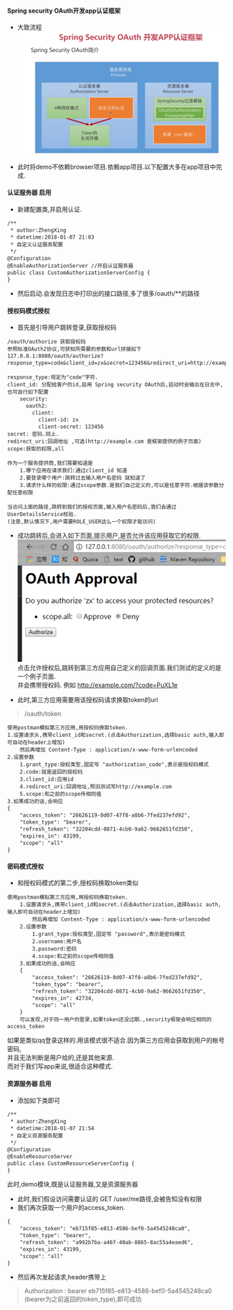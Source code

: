 #### Spring security OAuth开发app认证框架
* 大致流程
![](image/8.png)


* 此时将demo不依赖browser项目.依赖app项目.以下配置大多在app项目中完成.



#### 认证服务器 启用
* 新建配置类,并启用认证.
>
    /**
     * author:ZhengXing
     * datetime:2018-01-07 21:03
     * 自定义认证服务配置
     */
    @Configuration
    @EnableAuthorizationServer //开启认证服务器
    public class CustomAuthorizationServerConfig {
    }
>

* 然后启动.会发现日志中打印出的接口路径,多了很多/oauth/**的路径



#### 授权码模式授权
* 首先是引导用户跳转登录,获取授权码
>
    
    /oauth/authorize 获取授权码
    参照标准OAuth2协议,可获知所需要的参数和url拼接如下
    127.0.0.1:8080/oauth/authorize?response_type=code&client_id=zx&secret=123456&redirect_uri=http://example.com&scope=all
    
    response_type:规定为"code"字符.
    client_id: 分配给客户的id,启用 Spring security OAuth后,启动时会输出在日志中,也可自行如下配置
        security:
          oauth2:
            client:
              client-id: zx
              client-secret: 123456        
    secret: 密码.同上.
    redirect_uri:回调地址 ,可选(http://example.com 是框架提供的例子页面)
    scope:获取的权限,all
    
    作为一个服务提供商,我们需要知道是 
        1.哪个应用在请求我们:通过client_id 知道
        2.要登录哪个用户:跳转过去输入用户名密码 就知道了
        3.请求什么样的权限:通过scope参数.是我们自己定义的,可以是任意字符.根据该参数分配任意权限
        
    当访问上面的路径,跳转到我们的授权页面,输入用户名密码后,我们会通过UserDetailsService校验.
    (注意,默认情况下,用户需要ROLE_USER这么一个权限才能访问)
>

* 成功跳转后,会进入如下页面,提示用户,是否允许该应用获取它的权限.
![](image/9.png)
点击允许授权后,跳转到第三方应用自己定义的回调页面.我们测试的定义的是一个例子页面.  
并会携带授权码. 例如 http://example.com/?code=PuXL1e

* 此时,第三方应用需要用该授权码请求换取token的url
> /oauth/token
>
    使用postman模拟第三方应用,用授权码换取token.
    1.设置请求头,携带client_id和secret.(点击Authorization,选择basic auth,输入即可自动在header上增加)
        然后再增加 Content-Type : application/x-www-form-urlencoded
    2.设置参数
        1.grant_type:授权类型,固定写 "authorization_code",表示是授权码模式
        2.code:就是返回的授权码
        3.client_id:应用id
        4.redirect_uri:回调地址,照旧测试写http://example.com
        5.scope:和之前的scope传相同值
    3.如果成功的话,会响应
    {
        "access_token": "26626119-0d07-47f8-a8b6-7fed237efd92", 
        "token_type": "bearer", 
        "refresh_token": "32204cdd-0871-4cb0-9a62-9662651fd350",
        "expires_in": 43199,
        "scope": "all"
    }
>

#### 密码模式授权
* 和授权码模式的第二步,授权码换取token类似
>
    使用postman模拟第三方应用,用授权码换取token.
        1.设置请求头,携带client_id和secret.(点击Authorization,选择basic auth,输入即可自动在header上增加)
            然后再增加 Content-Type : application/x-www-form-urlencoded
        2.设置参数
            1.grant_type:授权类型,固定写 "password",表示是密码模式
            2.username:用户名
            3.password:密码
            4.scope:和之前的scope传相同值
        3.如果成功的话,会响应
        {
            "access_token": "26626119-0d07-47f8-a8b6-7fed237efd92",
            "token_type": "bearer",
            "refresh_token": "32204cdd-0871-4cb0-9a62-9662651fd350",
            "expires_in": 42734,
            "scope": "all"
        }
        可以发现,对于同一用户的登录,如果token还没过期.,security框架会响应相同的access_token
>

如果是类似qq登录这样的.用该模式很不适合.因为第三方应用会获取到用户的帐号密码,  
并且无法判断是用户给的,还是其他来源.  
而对于我们写app来说,很适合这种模式.

#### 资源服务器 启用
* 添加如下类即可
>
    /**
     * author:ZhengXing
     * datetime:2018-01-07 21:54
     * 自定义资源服务配置
     */
    @Configuration
    @EnableResourceServer
    public class CustomResourceServerConfig {
    }
>
此时,demo模块,既是认证服务器,又是资源服务器

* 此时,我们假设访问需要认证的 GET /user/me路径,会被告知没有权限
* 我们再次获取一个用户的access_token.
>
    {
        "access_token": "eb715f85-e813-4586-bef0-5a4545248ca0",
        "token_type": "bearer",
        "refresh_token": "a992b7ba-a46f-40ab-8865-8ac55a4eaed6",
        "expires_in": 43199,
        "scope": "all"
    }
>
* 然后再次发起请求,header携带上   
> Authorization : bearer eb715f85-e813-4586-bef0-5a4545248ca0    
(bearer为之前返回的token_type),即可成功